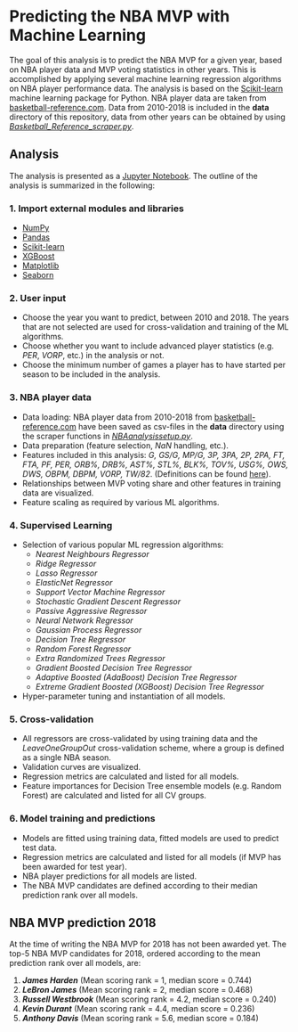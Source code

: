 # Predicting the NBA MVP with Machine Learning

The goal of this analysis is to predict the NBA MVP for a given year, based on NBA player data and MVP voting statistics in other years. This is accomplished by applying several machine learning regression algorithms on NBA player performance data. The analysis is based on the [Scikit-learn](http://scikit-learn.org) machine learning package for Python. NBA player data are taken from [basketball-reference.com](https://www.basketball-reference.com). Data from 2010-2018 is included in the **data** directory of this repository, data from other years can be obtained by using [*Basketball_Reference_scraper.py*](Basketball_Reference_scraper.py).  

## Analysis

The analysis is presented as a [Jupyter Notebook](NBA_MVP.ipynb). The outline of the analysis is summarized in the following:

### 1. Import external modules and libraries

- [NumPy](http://www.numpy.org)
- [Pandas](https://pandas.pydata.org)
- [Scikit-learn](http://scikit-learn.org)
- [XGBoost](http://xgboost.readthedocs.io/en/latest/)
- [Matplotlib](https://matplotlib.org/)
- [Seaborn](https://seaborn.pydata.org/)

### 2. User input

- Choose the year you want to predict, between 2010 and 2018. The years that are not selected are used for cross-validation and training of the ML algorithms.
- Choose whether you want to include advanced player statistics (e.g. *PER*, *VORP*, etc.) in the analysis or not.
- Choose the minimum number of games a player has to have started per season to be included in the analysis.

### 3. NBA player data

- Data loading: NBA player data from 2010-2018 from [basketball-reference.com](https://www.basketball-reference.com) have been saved as csv-files in the **data** directory using the scraper functions in [*NBAanalysissetup.py*](NBAanalysissetup.py).
- Data preparation (feature selection, *NaN* handling, etc.).
- Features included in this analysis: *G, GS/G, MP/G, 3P, 3PA, 2P, 2PA, FT, FTA, PF, PER, ORB%, DRB%, AST%, STL%, BLK%, TOV%, USG%, OWS, DWS, OBPM, DBPM, VORP, TW/82*. (Definitions can be found [here](https://www.basketball-reference.com/about/glossary.html)).
- Relationships between MVP voting share and other features in training data are visualized.
- Feature scaling as required by various ML algorithms.

### 4. Supervised Learning

- Selection of various popular ML regression algorithms:
	- *Nearest Neighbours Regressor*
	- *Ridge Regressor*
	- *Lasso Regressor*
	- *ElasticNet Regressor*
	- *Support Vector Machine Regressor*
	- *Stochastic Gradient Descent Regressor*
	- *Passive Aggressive Regressor*
	- *Neural Network Regressor*
	- *Gaussian Process Regressor*
	- *Decision Tree Regressor*
	- *Random Forest Regressor*
	- *Extra Randomized Trees Regressor*
	- *Gradient Boosted Decision Tree Regressor*
	- *Adaptive Boosted (AdaBoost) Decision Tree Regressor*
	- *Extreme Gradient Boosted (XGBoost) Decision Tree Regressor*
- Hyper-parameter tuning and instantiation of all models.

### 5. Cross-validation 

- All regressors are cross-validated by using training data and the *LeaveOneGroupOut* cross-validation scheme, where a group is defined as a single NBA season.
- Validation curves are visualized.
- Regression metrics are calculated and listed for all models.
- Feature importances for Decision Tree ensemble models (e.g. Random Forest) are calculated and listed for all CV groups.

### 6. Model training and predictions

- Models are fitted using training data, fitted models are used to predict test data.
- Regression metrics are calculated and listed for all models (if MVP has been awarded for test year).
- NBA player predictions for all models are listed.
- The NBA MVP candidates are defined according to their median prediction rank over all models.

## NBA MVP prediction 2018

At the time of writing the NBA MVP for 2018 has not been awarded yet. The top-5 NBA MVP candidates for 2018, ordered according to the mean prediction rank over all models, are:

1. ***James Harden*** (Mean scoring rank = 1, median score = 0.744) 
2. ***LeBron James*** (Mean scoring rank = 2, median score = 0.468) 
3. ***Russell Westbrook*** (Mean scoring rank = 4.2, median score = 0.240) 
4. ***Kevin Durant*** (Mean scoring rank = 4.4, median score = 0.236) 
5. ***Anthony Davis*** (Mean scoring rank = 5.6, median score = 0.184) 